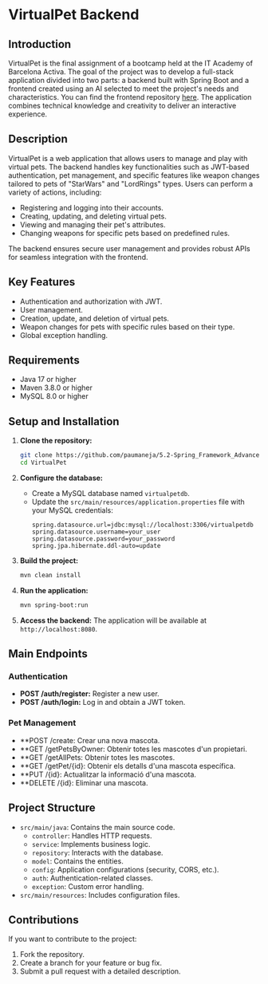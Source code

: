 # VirtualPet Backend

## Introduction

VirtualPet is the final assignment of a bootcamp held at the IT Academy of Barcelona Activa. The goal of the project was to develop a full-stack application divided into two parts: a backend built with Spring Boot and a frontend created using an AI selected to meet the project's needs and characteristics. You can find the frontend repository [here](https://github.com/paumaneja/5.2-Spring_Framework_Advanced.VirtualPet_ONLY_FrontEnd). The application combines technical knowledge and creativity to deliver an interactive experience.

## Description

VirtualPet is a web application that allows users to manage and play with virtual pets. The backend handles key functionalities such as JWT-based authentication, pet management, and specific features like weapon changes tailored to pets of "StarWars" and "LordRings" types. Users can perform a variety of actions, including:

- Registering and logging into their accounts.
- Creating, updating, and deleting virtual pets.
- Viewing and managing their pet's attributes.
- Changing weapons for specific pets based on predefined rules.

The backend ensures secure user management and provides robust APIs for seamless integration with the frontend.

## Key Features

- Authentication and authorization with JWT.
- User management.
- Creation, update, and deletion of virtual pets.
- Weapon changes for pets with specific rules based on their type.
- Global exception handling.

## Requirements

- Java 17 or higher
- Maven 3.8.0 or higher
- MySQL 8.0 or higher

## Setup and Installation

1. **Clone the repository:**

   ```bash
   git clone https://github.com/paumaneja/5.2-Spring_Framework_Advanced.VirtualPet_with_FrontEnd.git
   cd VirtualPet
   ```

2. **Configure the database:**

   - Create a MySQL database named `virtualpetdb`.
   - Update the `src/main/resources/application.properties` file with your MySQL credentials:
     ```properties
     spring.datasource.url=jdbc:mysql://localhost:3306/virtualpetdb
     spring.datasource.username=your_user
     spring.datasource.password=your_password
     spring.jpa.hibernate.ddl-auto=update
     ```

3. **Build the project:**

   ```bash
   mvn clean install
   ```

4. **Run the application:**

   ```bash
   mvn spring-boot:run
   ```

5. **Access the backend:**
   The application will be available at `http://localhost:8080`.

## Main Endpoints

### Authentication

- **POST /auth/register:** Register a new user.
- **POST /auth/login:** Log in and obtain a JWT token.

### Pet Management

- **POST /create: Crear una nova mascota.
- **GET /getPetsByOwner: Obtenir totes les mascotes d'un propietari.
- **GET /getAllPets: Obtenir totes les mascotes.
- **GET /getPet/{id}: Obtenir els detalls d'una mascota específica.
- **PUT /{id}: Actualitzar la informació d'una mascota.
- **DELETE /{id}: Eliminar una mascota.

## Project Structure

- `src/main/java`: Contains the main source code.
  - `controller`: Handles HTTP requests.
  - `service`: Implements business logic.
  - `repository`: Interacts with the database.
  - `model`: Contains the entities.
  - `config`: Application configurations (security, CORS, etc.).
  - `auth`: Authentication-related classes.
  - `exception`: Custom error handling.
- `src/main/resources`: Includes configuration files.


## Contributions

If you want to contribute to the project:

1. Fork the repository.
2. Create a branch for your feature or bug fix.
3. Submit a pull request with a detailed description.


